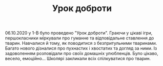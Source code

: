 ﻿---
title: "Урок доброти"
---

06.10.2020 у 1-В було проведено "Урок доброти". Граючи у цікаві ігри, першокласники міркували про гуманне та відповідальне ставлення до тварин. Навчалися й тому, як поводитися з безпритульними тваринами. Багато нового дізналися про пухнастих і хвостатих та догляд за ними. Із задоволенням розповідали про своїх домашніх улюбленців. Було цікаво, весело, емоційно... Школярі закликали всіх спілкуватися про тварин.

<slideshow></slideshow>